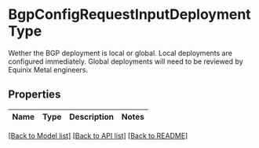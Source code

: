 # BgpConfigRequestInputDeploymentType

Wether the BGP deployment is local or global. Local deployments are configured immediately. Global deployments will need to be reviewed by Equinix Metal engineers.

## Properties

Name | Type | Description | Notes
------------ | ------------- | ------------- | -------------

[[Back to Model list]](../README.md#documentation-for-models) [[Back to API list]](../README.md#documentation-for-api-endpoints) [[Back to README]](../README.md)


